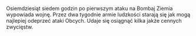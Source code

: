 Osiemdziesiąt siedem godzin po pierwszym ataku na Bombaj Ziemia
wypowiada wojnę. Przez dwa tygodnie armie ludzkości starają się jak mogą
najlepiej odeprzeć ataki Obcych. Udaje się osiągnąć kilka jakże cennych
zwycięstw.